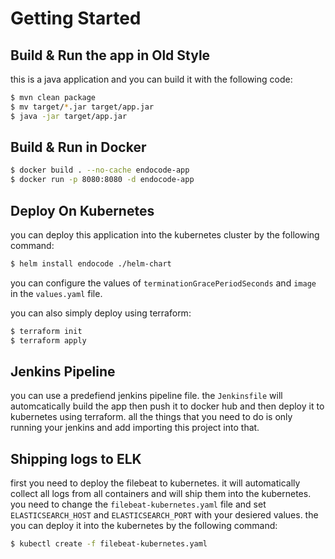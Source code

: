 # Getting Started

## Build & Run the app in Old Style

this is a java application and you can build it with the following code:

```bash
$ mvn clean package
$ mv target/*.jar target/app.jar
$ java -jar target/app.jar
```

## Build & Run in Docker

```bash
$ docker build . --no-cache endocode-app 
$ docker run -p 8080:8080 -d endocode-app 
```

## Deploy On Kubernetes

you can deploy this application into the kubernetes cluster by the following command:

```bash
$ helm install endocode ./helm-chart
```
you can configure the values of `terminationGracePeriodSeconds` and `image` in the `values.yaml` file.

you can also simply deploy using terraform:

```bash
$ terraform init
$ terraform apply
```

## Jenkins Pipeline

you can use a predefiend jenkins pipeline file. the `Jenkinsfile` will automcatically build the app then push it to docker hub and then deploy it to kubernetes using terraform. all the things that you need to do is only running your jenkins and add importing this project into that.

## Shipping logs to ELK

first you need to deploy the filebeat to kubernetes. it will automatically collect all logs from all containers and will ship them into the kubernetes. you need to change the `filebeat-kubernetes.yaml` file and set `ELASTICSEARCH_HOST` and `ELASTICSEARCH_PORT` with your desiered values.
the you can deploy it into the kubernetes by the following command:

```bash
$ kubectl create -f filebeat-kubernetes.yaml
```

